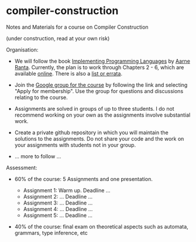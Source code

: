 # compiler-construction
Notes and Materials for a course on Compiler Construction

(under construction, read at your own risk)

Organisation:

- We will follow the book [Implementing Programming Languages](http://www.grammaticalframework.org/ipl-book/) by [Aarne Ranta](http://www.cse.chalmers.se/~aarne/). Currently, the plan is to work through Chapters 2 - 6, which are available [online](http://www.cse.chalmers.se/edu/year/2012/course/DAT150/lectures/plt-book.pdf).  There is also a [list or errata](https://github.com/andreasabel/plt-errata). 

- Join the [Google group for the course](https://groups.google.com/forum/#!forum/chapman-compiler-construction-2019) by following the link and selecting "Apply for membership". Use the group for questions and discussions relating to the course. 

- Assignments are solved in groups of up to three students. I do not recommend working on your own as the assignments involve substantial work. 

- Create a private github repository in which you will maintain the solutions to the assignments. Do not share your code and the work on your assignments with students not in your group.


- ... more to follow ... 

Assessment:

- 60% of the course: 5 Assignments and one presentation.
  - Assignment 1: Warm up. Deadline ...  
  - Assignment 2: ... Deadline ...  
  - Assignment 3: ... Deadline ...  
  - Assignment 4: ... Deadline ...  
  - Assignment 5: ... Deadline ...  

- 40% of the course: final exam on theoretical aspects such as automata, grammars, type inference, etc


